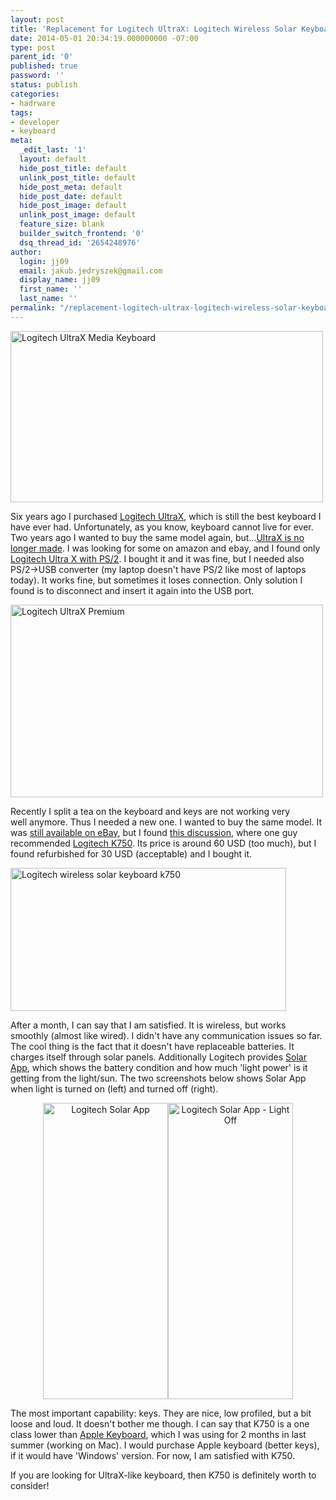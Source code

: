 ```yaml
---
layout: post
title: 'Replacement for Logitech UltraX: Logitech Wireless Solar Keyboard K750'
date: 2014-05-01 20:34:19.000000000 -07:00
type: post
parent_id: '0'
published: true
password: ''
status: publish
categories:
- hadrware
tags:
- developer
- keyboard
meta:
  _edit_last: '1'
  layout: default
  hide_post_title: default
  unlink_post_title: default
  hide_post_meta: default
  hide_post_date: default
  hide_post_image: default
  unlink_post_image: default
  feature_size: blank
  builder_switch_frontend: '0'
  dsq_thread_id: '2654248976'
author:
  login: jj09
  email: jakub.jedryszek@gmail.com
  display_name: jj09
  first_name: ''
  last_name: ''
permalink: "/replacement-logitech-ultrax-logitech-wireless-solar-keyboard-k750/"
---
```

<p><img class="aligncenter size-full wp-image-1591" src="{{ site.baseurl }}/assets/2014/05/Logitech_UltraX_media_Keyboard.jpg" alt="Logitech UltraX Media Keyboard" width="500" height="274" /></p>
<p>Six years ago I purchased <a href="http://www.newegg.com/Product/Product.aspx?Item=N82E16823126022">Logitech UltraX</a>, which is still the best keyboard I have ever had. Unfortunately, as you know, keyboard cannot live for ever. Two years ago I wanted to buy the same model again, but...<a href="http://forums.logitech.com/t5/Keyboards-and-Keyboard-Mice/UltraX-no-longer-made-Alternatives/td-p/791803">UltraX is no longer made</a>. I was looking for some on amazon and ebay, and I found only <a href="http://www.ebay.com/itm/Logitech-Ultra-X-PS-2-Keyboard-Silver-Black-Single-NEW-/150373316730">Logitech Ultra X with PS/2</a>. I bought it and it was fine, but I needed also PS/2-&gt;USB converter (my laptop doesn't have PS/2 like most of laptops today). It works fine, but sometimes it loses connection. Only solution I found is to disconnect and insert it again into the USB port.</p>
<p><img class="aligncenter size-full wp-image-1611" src="{{ site.baseurl }}/assets/2014/05/LogitechUltraXPremium.jpg" alt="Logitech UltraX Premium" width="500" height="308" /></p>
<p>Recently I split a tea on the keyboard and keys are not working very well anymore. Thus I needed a new one. I wanted to buy the same model. It was <a href="http://www.ebay.com/itm/Logitech-Ultra-X-PS-2-Keyboard-Silver-Black-Single-NEW-/150373316730">still available on eBay</a>, but I found <a href="http://www.silentpcreview.com/forums/viewtopic.php?f=1&amp;t=61769">this discussion</a>, where one guy recommended <a href="http://www.logitech.com/en-us/product/k750-keyboard">Logitech K750</a>. Its price is around 60 USD (too much), but I found refurbished for 30 USD (acceptable) and I bought it.</p>
<p><img class="aligncenter size-full wp-image-1631" src="{{ site.baseurl }}/assets/2014/05/LogitechK750.png" alt="Logitech wireless solar keyboard k750" width="441" height="229" /></p>
<p>After a month, I can say that I am satisfied. It is wireless, but works smoothly (almost like wired). I didn't have any communication issues so far. The cool thing is the fact that it doesn't have replaceable batteries. It charges itself through solar panels. Additionally Logitech provides <a href="http://www.logitech.com/en-us/products/keyboards/articles/solar-app">Solar App</a>, which shows the battery condition and how much 'light power' is it getting from the light/sun. The two screenshots below shows Solar App when light is turned on (left) and turned off (right).</p>
<div style="text-align: center">
<img class="alignnone size-full wp-image-1671" src="{{ site.baseurl }}/assets/2014/05/LogitechSolarApp.jpg" alt="Logitech Solar App" width="200" height="474" /><img class="alignnone size-full wp-image-1691" src="{{ site.baseurl }}/assets/2014/05/LogitechSolarAppLightOff.jpg" alt="Logitech Solar App - Light Off" width="200" height="474" />
</div>
<p>The most important capability: keys. They are nice, low profiled, but a bit loose and loud. It doesn't bother me though. I can say that K750 is a one class lower than <a href="https://www.apple.com/keyboard/">Apple Keyboard</a>, which I was using for 2 months in last summer (working on Mac). I would purchase Apple keyboard (better keys), if it would have 'Windows' version. For now, I am satisfied with K750.</p>
<p>If you are looking for UltraX-like keyboard, then K750 is definitely worth to consider!</p>
